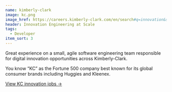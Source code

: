 ```yaml
---
name: kimberly-clark
image: kc.png
image_href: https://careers.kimberly-clark.com/en/search#q=innovation&sort=relevancy
header: Innovation Engineering at Scale
tags:
  - Developer
item_sort: 3
---
```


Great experience on a small, agile software engineering team responsible for digital innovation opportunities across Kimberly-Clark.

You know “KC” as the Fortune 500 company best known for its global consumer brands including Huggies and Kleenex.

[View KC innovation jobs →](https://careers.kimberly-clark.com/en/search#q=innovation&sort=relevancy)

